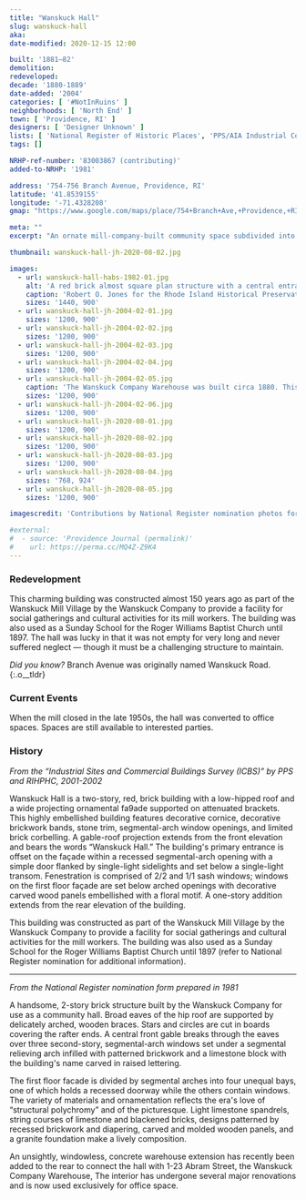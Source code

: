 ```yaml
---
title: "Wanskuck Hall"
slug: wanskuck-hall
aka:
date-modified: 2020-12-15 12:00

built: '1881–82'
demolition: 
redeveloped:
decade: '1880-1889'
date-added: '2004'
categories: [ '#NotInRuins' ]
neighborhoods: [ 'North End' ]
town: [ 'Providence, RI' ]
designers: [ 'Designer Unknown' ]
lists: [ 'National Register of Historic Places', 'PPS/AIA Industrial Commercial Buildings Survey', 'Wanskuck Historic District' ]
tags: []

NRHP-ref-number: '83003867 (contributing)'
added-to-NRHP: '1981'

address: '754-756 Branch Avenue, Providence, RI'
latitude: '41.8539155'
longitude: '-71.4328208'
gmap: "https://www.google.com/maps/place/754+Branch+Ave,+Providence,+RI+02904/@41.8539155,-71.4328208,17z/data=!3m1!4b1!4m5!3m4!1s0x89e44458634908cf:0x1db67916505bc10b!8m2!3d41.8539115!4d-71.4306321"

meta: ""
excerpt: "An ornate mill-company-built community space subdivided into offices during the last century"

thumbnail: wanskuck-hall-jh-2020-08-02.jpg

images:
  - url: wanskuck-hall-habs-1982-01.jpg
    alt: 'A red brick almost square plan structure with a central entrance atop granite steps. The brickwork is ornamental, with colored bricks adding a repeating pattern along the building. Decorative brackets support a deep roof eave, and cut out stars adorn the woodwork at the rafter ends. '
    caption: 'Robert O. Jones for the Rhode Island Historical Preservation Commission, October 1982'
    sizes: '1440, 900'
  - url: wanskuck-hall-jh-2004-02-01.jpg
    sizes: '1200, 900'
  - url: wanskuck-hall-jh-2004-02-02.jpg
    sizes: '1200, 900'
  - url: wanskuck-hall-jh-2004-02-03.jpg
    sizes: '1200, 900'
  - url: wanskuck-hall-jh-2004-02-04.jpg
    sizes: '1200, 900'
  - url: wanskuck-hall-jh-2004-02-05.jpg
    caption: 'The Wanskuck Company Warehouse was built circa 1880. This 2-story brick struc- ture replaced an earlier wooden storehouse on this site. A plain cinder block constructued addition connects the warehouse to Wanskuck Hall'
    sizes: '1200, 900'
  - url: wanskuck-hall-jh-2004-02-06.jpg
    sizes: '1200, 900'
  - url: wanskuck-hall-jh-2020-08-01.jpg
    sizes: '1200, 900'
  - url: wanskuck-hall-jh-2020-08-02.jpg
    sizes: '1200, 900'
  - url: wanskuck-hall-jh-2020-08-03.jpg
    sizes: '1200, 900'
  - url: wanskuck-hall-jh-2020-08-04.jpg
    sizes: '768, 924'
  - url: wanskuck-hall-jh-2020-08-05.jpg
    sizes: '1200, 900'

imagescredit: 'Contributions by National Register nomination photos for the Wanskuck Historic District'

#external:
#  - source: 'Providence Journal (permalink)'
#    url: https://perma.cc/MQ4Z-Z9K4
---
```


### Redevelopment

This charming building was constructed almost 150 years ago as part of the Wanskuck Mill Village by the Wanskuck Company to provide a facility for social gatherings and cultural activities for its mill workers. The building was also used as a Sunday School for the Roger Williams Baptist Church until 1897. The hall was lucky in that it was not empty for very long and never suffered neglect — though it must be a challenging structure to maintain.

_Did you know?_ Branch Avenue was originally named Wanskuck Road.
{:.o__tldr}


### Current Events

When the mill closed in the late 1950s, the hall was converted to office spaces. Spaces are still available to interested parties.


### History

_From the “Industrial Sites and Commercial Buildings Survey (ICBS)” by PPS and RIHPHC, 2001-2002_

Wanskuck Hall is a two-story, red, brick building with a low-hipped roof and a wide projecting ornamental fa9ade supported on attenuated brackets. This highly embellished building features decorative cornice, decorative brickwork bands, stone trim, segmental-arch window openings, and limited brick corbelling. A gable-roof projection extends from the front elevation and bears the words “Wanskuck Hall.” The building's primary entrance is offset on the façade within a recessed segmental-arch opening with a simple door flanked by single-light sidelights and set below a single-light transom. Fenestration is comprised of 2/2 and 1/1 sash windows; windows on the first floor façade are set below arched openings with decorative carved wood panels embellished with a floral motif. A one-story addition extends from the rear elevation of the building.

This building was constructed as part of the Wanskuck Mill Village by the Wanskuck Company to provide a facility for social gatherings and cultural activities for the mill workers. The building was also used as a Sunday School for the Roger Williams Baptist Church until 1897 (refer to National Register nomination for additional information).

***

_From the National Register nomination form prepared in 1981_

A handsome, 2-story brick structure built by the Wanskuck Company for use as a community hall. Broad eaves of the hip roof are supported by delicately arched, wooden braces. Stars and circles are cut in boards covering the rafter ends. A central front gable breaks through the eaves over three second-story, segmental-arch windows set under a segmental relieving arch infilled with patterned brickwork and a limestone block with the building's name carved in raised lettering.

The first floor facade is divided by segmental arches into four unequal bays, one of which holds a recessed doorway while the others contain windows. The variety of materials and ornamentation reflects the era's love of “structural polychromy” and of the picturesque. Light limestone spandrels, string courses of limestone and blackened bricks, designs patterned by recessed brickwork and diapering, carved and molded wooden panels, and a granite foundation make a lively composition.

An unsightly, windowless, concrete warehouse extension has recently been added to the rear to connect the hall with 1-23 Abram Street, the Wanskuck Company Warehouse, The interior has undergone several major renovations and is now used exclusively for office space.
